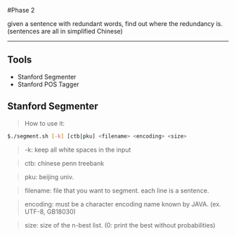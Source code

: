 #Phase 2

given a sentence with redundant words, find out where the redundancy is.
(sentences are all in simplified Chinese)

---

## Tools

+ Stanford Segmenter
+ Stanford POS Tagger

## Stanford Segmenter

> How to use it:
```sh
$./segment.sh [-k] [ctb|pku] <filename> <encoding> <size>
```
> -k: keep all white spaces in the input

> ctb: chinese penn treebank

> pku: beijing univ.

> filename: file that you want to segment. each line is a sentence.

> encoding: must be a character encoding name known by JAVA. (ex. UTF-8, GB18030)

> size: size of the n-best list. (0: print the best without probabilities)



